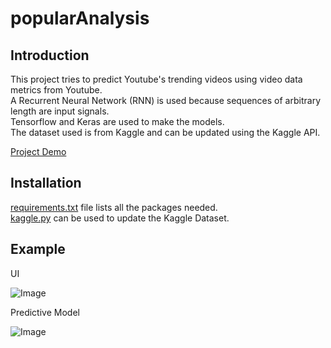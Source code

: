 # popularAnalysis

## Introduction

This project tries to predict Youtube's trending videos using video data metrics from Youtube.  
A Recurrent Neural Network (RNN) is used because sequences of arbitrary length are input signals.  
Tensorflow and Keras are used to make the models.  
The dataset used is from Kaggle and can be updated using the Kaggle API.  

[Project Demo]([https://popular-analysis.herokuapp.com/](https://popularanalysis.streamlit.app/))

## Installation

[requirements.txt](https://github.com/dannyschoi/popularAnalysis/blob/master/requirements.txt) file lists all the packages needed.  
[kaggle.py](https://github.com/dannyschoi/popularAnalysis/blob/master/kaggle.py) can be used to update the Kaggle Dataset.

## Example

UI

![Image](https://github.com/user-attachments/assets/c69086fa-5aa8-445e-809e-67c18c86fa18)

Predictive Model

![Image](https://github.com/user-attachments/assets/6ce67013-2bf3-4206-ad53-bbf36cc0bcde)
